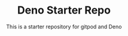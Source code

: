 <h1 align="center">Deno Starter Repo</h1>
<p align="center">This is a starter repository for gitpod and Deno</p>